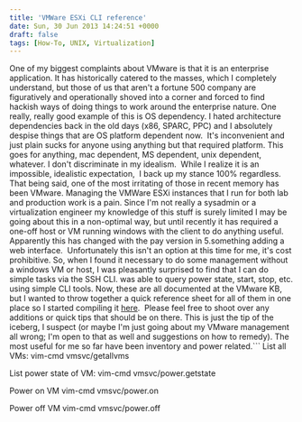 ```yaml
---
title: 'VMWare ESXi CLI reference'
date: Sun, 30 Jun 2013 14:24:51 +0000
draft: false
tags: [How-To, UNIX, Virtualization]
---
```


One of my biggest complaints about VMware is that it is an enterprise application. It has historically catered to the masses, which I completely understand, but those of us that aren't a fortune 500 company are figuratively and operationally shoved into a corner and forced to find hackish ways of doing things to work around the enterprise nature. One really, really good example of this is OS dependency. I hated architecture dependencies back in the old days (x86, SPARC, PPC) and I absolutely despise things that are OS platform dependent now.  It's inconvenient and just plain sucks for anyone using anything but that required platform. This goes for anything, mac dependent, MS dependent, unix dependent, whatever. I don't discriminate in my idealism.  While I realize it is an impossible, idealistic expectation,  I back up my stance 100% regardless. That being said, one of the most irritating of those in recent memory has been VMware. Managing the VMWare ESXi instances that I run for both lab and production work is a pain. Since I'm not really a sysadmin or a virtualization engineer my knowledge of this stuff is surely limited I may be going about this in a non-optimal way, but until recently it has required a one-off host or VM running windows with the client to do anything useful. Apparently this has changed with the pay version in 5.something adding a web interface.  Unfortunately this isn't an option at this time for me, it's cost prohibitive. So, when I found it necessary to do some management without a windows VM or host, I was pleasantly surprised to find that I can do simple tasks via the SSH CLI. was able to query power state, start, stop, etc. using simple CLI tools. Now, these are all documented at the VMware KB, but I wanted to throw together a quick reference sheet for all of them in one place so I started compiling it [here](http://www.forwardingplane.net/unix/vmware-esxi-cli-reference/).  Please feel free to shoot over any additions or quick tips that should be on there. This is just the tip of the iceberg, I suspect (or maybe I'm just going about my VMware management all wrong; I'm open to that as well and suggestions on how to remedy). The most useful for me so far have been inventory and power related.```
List all VMs:
vim-cmd vmsvc/getallvms

List power state of VM:
vim-cmd vmsvc/power.getstate <VM ID>

Power on VM
vim-cmd vmsvc/power.on <VM ID>

Power off VM
vim-cmd vmsvc/power.off <VM ID>


```
